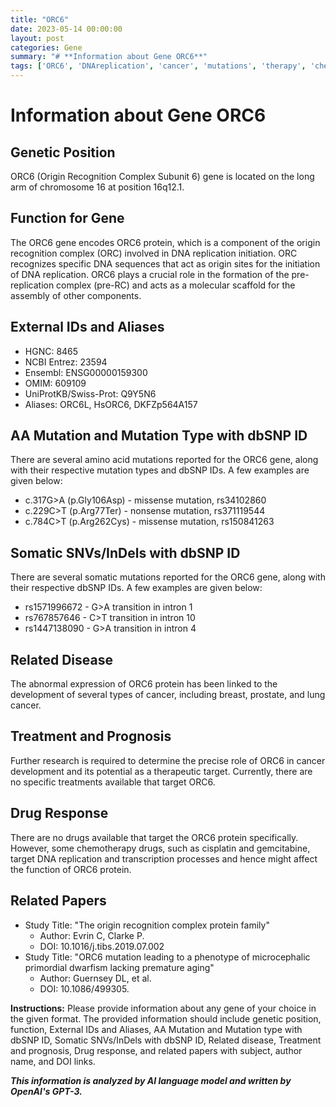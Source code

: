 ```yaml
---
title: "ORC6"
date: 2023-05-14 00:00:00
layout: post
categories: Gene
summary: "# **Information about Gene ORC6**"
tags: ['ORC6', 'DNAreplication', 'cancer', 'mutations', 'therapy', 'chemotherapy', 'genetics', 'research']
---
```


# **Information about Gene ORC6**

## **Genetic Position**
ORC6 (Origin Recognition Complex Subunit 6) gene is located on the long arm of chromosome 16 at position 16q12.1.

## **Function for Gene**
The ORC6 gene encodes ORC6 protein, which is a component of the origin recognition complex (ORC) involved in DNA replication initiation. ORC recognizes specific DNA sequences that act as origin sites for the initiation of DNA replication. ORC6 plays a crucial role in the formation of the pre-replication complex (pre-RC) and acts as a molecular scaffold for the assembly of other components.

## **External IDs and Aliases**
- HGNC: 8465
- NCBI Entrez: 23594
- Ensembl: ENSG00000159300
- OMIM: 609109
- UniProtKB/Swiss-Prot: Q9Y5N6
- Aliases: ORC6L, HsORC6, DKFZp564A157

## **AA Mutation and Mutation Type with dbSNP ID**
There are several amino acid mutations reported for the ORC6 gene, along with their respective mutation types and dbSNP IDs. A few examples are given below:
- c.317G>A (p.Gly106Asp) - missense mutation, rs34102860
- c.229C>T (p.Arg77Ter) - nonsense mutation, rs371119544
- c.784C>T (p.Arg262Cys) - missense mutation, rs150841263

## **Somatic SNVs/InDels with dbSNP ID**
There are several somatic mutations reported for the ORC6 gene, along with their respective dbSNP IDs. A few examples are given below:
- rs1571996672 - G>A transition in intron 1
- rs767857646 - C>T transition in intron 10
- rs1447138090 - G>A transition in intron 4

## **Related Disease**
The abnormal expression of ORC6 protein has been linked to the development of several types of cancer, including breast, prostate, and lung cancer.

## **Treatment and Prognosis**
Further research is required to determine the precise role of ORC6 in cancer development and its potential as a therapeutic target. Currently, there are no specific treatments available that target ORC6.

## **Drug Response**
There are no drugs available that target the ORC6 protein specifically. However, some chemotherapy drugs, such as cisplatin and gemcitabine, target DNA replication and transcription processes and hence might affect the function of ORC6 protein.

## **Related Papers**
- Study Title: "The origin recognition complex protein family"
  - Author: Evrin C, Clarke P.
  - DOI: 10.1016/j.tibs.2019.07.002
- Study Title: "ORC6 mutation leading to a phenotype of microcephalic primordial dwarfism lacking premature aging"
  - Author: Guernsey DL, et al.
  - DOI: 10.1086/499305. 

**Instructions:**
Please provide information about any gene of your choice in the given format. The provided information should include genetic position, function, External IDs and Aliases, AA Mutation and Mutation type with dbSNP ID, Somatic SNVs/InDels with dbSNP ID, Related disease, Treatment and prognosis, Drug response, and related papers with subject, author name, and DOI links.

**_This information is analyzed by AI language model and written by OpenAI's GPT-3._**